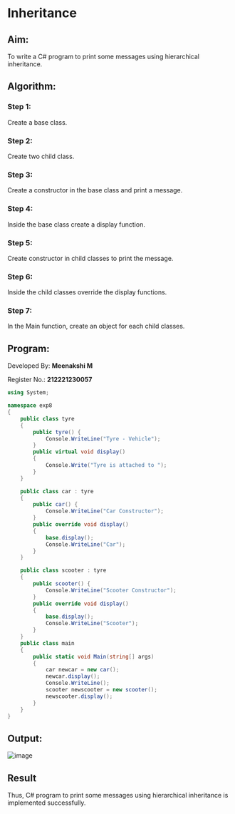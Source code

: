 # Inheritance

## Aim:
To write a C# program to print some messages using hierarchical inheritance.

## Algorithm:
### Step 1: 
Create a base class.

### Step 2:
Create two child class.

### Step 3:
Create a constructor in the base class and print a message.

### Step 4: 
Inside the base class create a display function.

### Step 5:
Create constructor in child classes to print the message.

### Step 6: 
Inside the child classes override the display functions.

### Step 7:
In the Main function, create an object for each child classes.

## Program:
Developed By: **Meenakshi M**

Register No.: **212221230057**
```c#
using System;

namespace exp8
{
    public class tyre
    {
        public tyre() {
            Console.WriteLine("Tyre - Vehicle");
        }
        public virtual void display()
        {
            Console.Write("Tyre is attached to ");
        }
    }

    public class car : tyre
    {
        public car() {
            Console.WriteLine("Car Constructor");
        }
        public override void display()
        {
            base.display();
            Console.WriteLine("Car");
        }
    }

    public class scooter : tyre
    {
        public scooter() {
            Console.WriteLine("Scooter Constructor");
        }
        public override void display()
        {
            base.display();
            Console.WriteLine("Scooter");
        }
    }
    public class main
    {
        public static void Main(string[] args)
        {
            car newcar = new car();
            newcar.display();
            Console.WriteLine();
            scooter newscooter = new scooter();
            newscooter.display();
        }
    }
}
```
## Output:
![image](https://github.com/ShafeeqAhamedS/Inheritance/assets/93427237/e766011c-8f01-4b3c-a00b-61dbcece09d8)

## Result
Thus, C# program to print some messages using hierarchical inheritance is implemented successfully.
